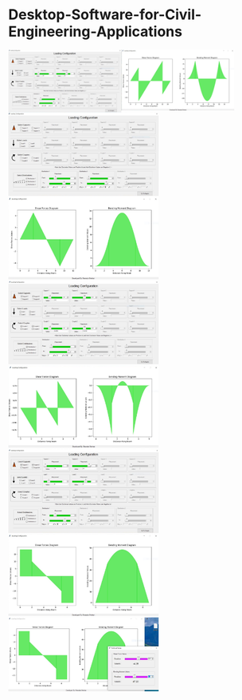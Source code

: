 # Desktop-Software-for-Civil-Engineering-Applications
<p float="left">
<img src="https://github.com/Sharada001/Desktop-Software-for-Civil-Engineering-Applications/blob/e8c2ba7f644ccef36266905ef44b7392d16fadff/ScreenShots/2.JPG"  width="45%" height="50%" style="float: left; display: inline;">

<img src="https://github.com/Sharada001/Desktop-Software-for-Civil-Engineering-Applications/blob/03a7297036434601f3204cc9003b5f53cb1ade63/ScreenShots/2-1.JPG"  width="45%" height="50%" style="float: left; display: inline;">

<img src="https://github.com/Sharada001/Desktop-Software-for-Civil-Engineering-Applications/blob/03a7297036434601f3204cc9003b5f53cb1ade63/ScreenShots/3.JPG"  width="60%" height="30%">

<img src="https://github.com/Sharada001/Desktop-Software-for-Civil-Engineering-Applications/blob/03a7297036434601f3204cc9003b5f53cb1ade63/ScreenShots/3-1.JPG"  width="60%" height="30%">

<img src="https://github.com/Sharada001/Desktop-Software-for-Civil-Engineering-Applications/blob/03a7297036434601f3204cc9003b5f53cb1ade63/ScreenShots/4.JPG"  width="60%" height="30%">

<img src="https://github.com/Sharada001/Desktop-Software-for-Civil-Engineering-Applications/blob/03a7297036434601f3204cc9003b5f53cb1ade63/ScreenShots/4-1.JPG"  width="60%" height="30%">

<img src="https://github.com/Sharada001/Desktop-Software-for-Civil-Engineering-Applications/blob/03a7297036434601f3204cc9003b5f53cb1ade63/ScreenShots/5.JPG"  width="60%" height="30%">

<img src="https://github.com/Sharada001/Desktop-Software-for-Civil-Engineering-Applications/blob/03a7297036434601f3204cc9003b5f53cb1ade63/ScreenShots/5-1.JPG"  width="60%" height="30%">

<img src="https://github.com/Sharada001/Desktop-Software-for-Civil-Engineering-Applications/blob/03a7297036434601f3204cc9003b5f53cb1ade63/ScreenShots/5-3.JPG"  width="60%" height="30%">
</p>
